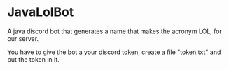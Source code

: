 # JavaLolBot
A java discord bot that generates a name that makes the acronym LOL, for our server.

You have to give the bot a your discord token, create a file "token.txt" and put the token in it.
